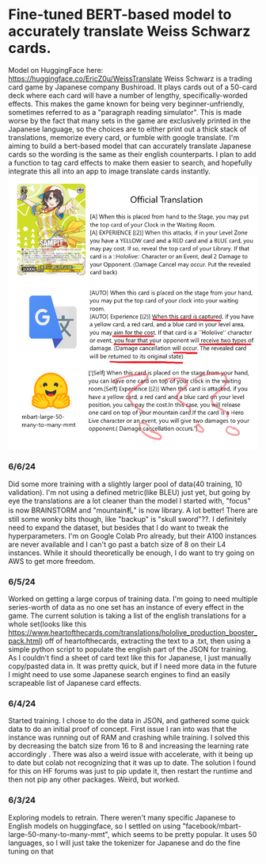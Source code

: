 # Fine-tuned BERT-based model to accurately translate Weiss Schwarz cards. 
Model on HuggingFace here: https://huggingface.co/EricZ0u/WeissTranslate
Weiss Schwarz is a trading card game by Japanese company Bushiroad. It plays cards out of a 50-card deck where each card will have a number of lengthy, specifically-worded effects. This makes the game known for being very beginner-unfriendly, sometimes referred to as a "paragraph reading simulator". This is made worse by the fact that many sets in the game are exclusively printed in the Japanese language, so the choices are to either print out a thick stack of translations, memorize every card, or fumble with google translate. I'm aiming to build a bert-based model that can accurately translate Japanese cards so the wording is the same as their english counterparts. I plan to add a function to tag card effects to make them easier to search, and hopefully integrate this all into an app to image translate cards instantly. 
![Comparison lol](https://github.com/ericz0u/WeissTranslate/blob/main/lol.png?raw=true)

### 6/6/24
Did some more training with a slightly larger pool of data(40 training, 10 validation). I'm not using a defined metric(like BLEU) just yet, but going by eye the translations are a lot cleaner than the model I started with, "focus" is now BRAINSTORM and "mountain札" is now library. A lot better! There are still some wonky bits though, like "backup" is "skull sword"??. I definitely need to expand the dataset, but besides that I do want to tweak the hyperparameters. I'm on Google Colab Pro already, but their A100 instances are never available and I can't go past a batch size of 8 on their L4 instances. While it should theoretically be enough, I do want to try going on AWS to get more freedom.
### 6/5/24
Worked on getting a large corpus of training data. I'm going to need multiple series-worth of data as no one set has an instance of every effect in the game. The current solution is taking a list of the english translations for a whole set(looks like this https://www.heartofthecards.com/translations/hololive_production_booster_pack.html) off of heartofthecards, extracting the text to a .txt, then using a simple python script to populate the english part of the JSON for training. As I couldn't find a sheet of card text like this for Japanese, I just manually copy/pasted data in. It was pretty quick, but if I need more data in the future I might need to use some Japanese search engines to find an easily scrapeable list of Japanese card effects.
### 6/4/24
Started training. I chose to do the data in JSON, and gathered some quick data to do an initial proof of concept. First issue I ran into was that the instance was running out of RAM and crashing while training. I solved this by decreasing the batch size from 16 to 8 and increasing the learning rate accordingly . There was also a weird issue with accelerate, with it being up to date but colab not recognizing that it was up to date. The solution I found for this on HF forums was just to pip update it, then restart the runtime and then not pip any other packages. Weird, but worked.
### 6/3/24
Exploring models to retrain. There weren't many specific Japanese to English models on huggingface, so I settled on using "facebook/mbart-large-50-many-to-many-mmt", which seems to be pretty popular. It uses 50 languages, so I will just take the tokenizer for Japanese and do the fine tuning on that

